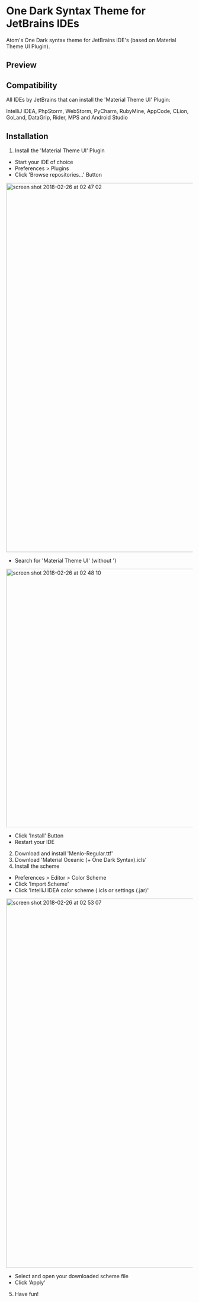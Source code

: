 # One Dark Syntax Theme for JetBrains IDEs
Atom's One Dark syntax theme for JetBrains IDE's (based on Material Theme UI Plugin).

## Preview

## Compatibility
All IDEs by JetBrains that can install the 'Material Theme UI' Plugin:

IntelliJ IDEA, PhpStorm, WebStorm, PyCharm, RubyMine, AppCode, CLion, GoLand, DataGrip, Rider, MPS and Android Studio

## Installation
1. Install the 'Material Theme UI' Plugin
  * Start your IDE of choice
  * Preferences > Plugins
  * Click 'Browse repositories...' Button
  
  <img width="993" alt="screen shot 2018-02-26 at 02 47 02" src="https://user-images.githubusercontent.com/13024361/36649877-765595fe-1aa0-11e8-9ed9-15430402a418.png">
  
  * Search for 'Material Theme UI' (without ')
  
  <img width="695" alt="screen shot 2018-02-26 at 02 48 10" src="https://user-images.githubusercontent.com/13024361/36649898-a5a62468-1aa0-11e8-8720-f2a6fbf0e4f6.png">
  
  * Click 'Install' Button
  * Restart your IDE
2. Download and install 'Menlo-Regular.ttf'
3. Download 'Material Oceanic (+ One Dark Syntax).icls'
4. Install the scheme
  * Preferences > Editor > Color Scheme
  * Click 'Import Scheme'
  * Click 'IntelliJ IDEA color scheme (.icls or settings (.jar)'
  
  <img width="993" alt="screen shot 2018-02-26 at 02 53 07" src="https://user-images.githubusercontent.com/13024361/36649924-c42ce16a-1aa0-11e8-98fb-14130e83b349.png">
  
  * Select and open your downloaded scheme file
  * Click 'Apply'
5. Have fun!
